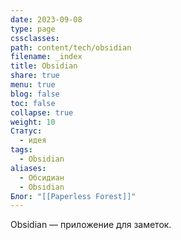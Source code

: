 ```yaml
---
date: 2023-09-08
type: page
cssclasses: 
path: content/tech/obsidian
filename: _index
title: Obsidian
share: true
menu: true
blog: false
toc: false
collapse: true
weight: 10
Статус:
  - идея
tags:
  - Obsidian
aliases:
  - Обсидиан
  - Obsidian
Блог: "[[Paperless Forest]]"
---
```



Obsidian — приложение для заметок. 